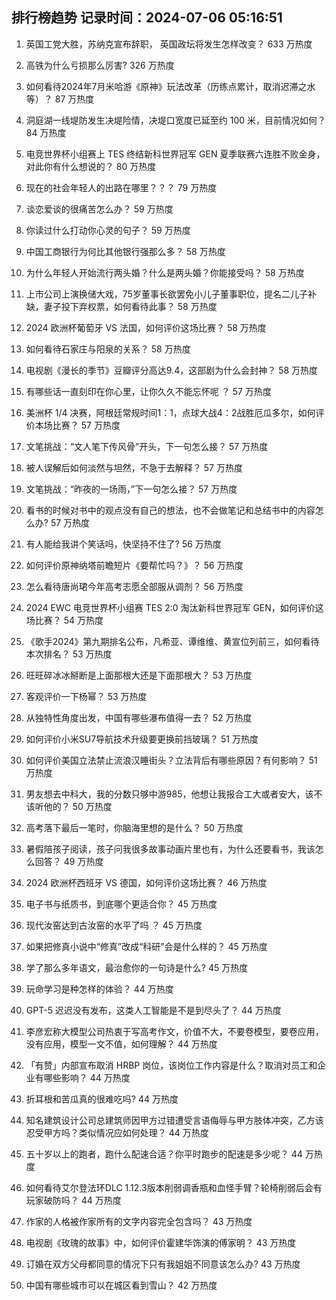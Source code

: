 
## 排行榜趋势 记录时间：2024-07-06 05:16:51
  
  1. 英国工党大胜，苏纳克宣布辞职， 英国政坛将发生怎样改变？ 633 万热度
    
  2. 高铁为什么亏损那么厉害? 326 万热度
    
  3. 如何看待2024年7月米哈游《原神》玩法改革（历练点累计，取消迟滞之水等）？ 87 万热度
    
  4. 洞庭湖一线堤防发生决堤险情，决堤口宽度已延至约 100 米，目前情况如何？ 84 万热度
    
  5. 电竞世界杯小组赛上 TES 终结新科世界冠军 GEN 夏季联赛六连胜不败金身，对此你有什么想说的？ 80 万热度
    
  6. 现在的社会年轻人的出路在哪里？？？ 79 万热度
    
  7. 谈恋爱谈的很痛苦怎么办？ 59 万热度
    
  8. 你读过什么打动你心灵的句子？ 59 万热度
    
  9. 中国工商银行为何比其他银行强那么多？ 58 万热度
    
  10. 为什么年轻人开始流行两头婚？什么是两头婚？你能接受吗？ 58 万热度
    
  11. 上市公司上演换储大戏，75岁董事长欲罢免小儿子董事职位，提名二儿子补缺，妻子投下弃权票，如何看待此事？ 58 万热度
    
  12. 2024 欧洲杯葡萄牙 VS 法国，如何评价这场比赛？ 58 万热度
    
  13. 如何看待石家庄与阳泉的关系？ 58 万热度
    
  14. 电视剧《漫长的季节》豆瓣评分高达9.4，这部剧为什么会封神？ 58 万热度
    
  15. 有哪些话一直刻印在你心里，让你久久不能忘怀呢 ？ 57 万热度
    
  16. 美洲杯 1/4 决赛，阿根廷常规时间1：1，点球大战4：2战胜厄瓜多尔，如何评价本场比赛？ 57 万热度
    
  17. 文笔挑战：“文人笔下传风骨”开头，下一句怎么接？ 57 万热度
    
  18. 被人误解后如何淡然与坦然，不急于去解释？ 57 万热度
    
  19. 文笔挑战：“昨夜的一场雨，”下一句怎么接？ 57 万热度
    
  20. 看书的时候对书中的观点没有自己的想法，也不会做笔记和总结书中的内容怎么办? 57 万热度
    
  21. 有人能给我讲个笑话吗，快坚持不住了? 56 万热度
    
  22. 如何评价原神纳塔前瞻短片《要帮忙吗？》？ 56 万热度
    
  23. 怎么看待唐尚珺今年高考志愿全部服从调剂？ 56 万热度
    
  24. 2024 EWC 电竞世界杯小组赛 TES 2:0 淘汰新科世界冠军 GEN，如何评价这场比赛？ 54 万热度
    
  25. 《歌手2024》第九期排名公布，凡希亚、谭维维、黄宣位列前三，如何看待本次排名？ 53 万热度
    
  26. 旺旺碎冰冰掰断是上面那根大还是下面那根大？ 53 万热度
    
  27. 客观评价一下杨幂？ 53 万热度
    
  28. 从独特性角度出发，中国有哪些瀑布值得一去？ 52 万热度
    
  29. 如何评价小米SU7导航技术升级要更换前挡玻璃？ 51 万热度
    
  30. 如何评价美国立法禁止流浪汉睡街头？立法背后有哪些原因？有何影响？ 51 万热度
    
  31. 男友想去中科大，我的分数只够中游985，他想让我报合工大或者安大，该不该听他的？ 50 万热度
    
  32. 高考落下最后一笔时，你脑海里想的是什么？ 50 万热度
    
  33. 暑假陪孩子阅读，孩子问我很多故事动画片里也有，为什么还要看书，我该怎么回答？ 49 万热度
    
  34. 2024 欧洲杯西班牙 VS 德国，如何评价这场比赛？ 46 万热度
    
  35. 电子书与纸质书，到底哪个更适合你？ 45 万热度
    
  36. 现代汝窑达到古汝窑的水平了吗 ？ 45 万热度
    
  37. 如果把修真小说中“修真”改成“科研”会是什么样的？ 45 万热度
    
  38. 学了那么多年语文，最治愈你的一句诗是什么? 45 万热度
    
  39. 玩命学习是种怎样的体验？ 44 万热度
    
  40. GPT-5 迟迟没有发布，这类人工智能是不是到尽头了？ 44 万热度
    
  41. 李彦宏称大模型公司热衷于写高考作文，价值不大，不要卷模型，要卷应用，没有应用，模型一文不值，如何理解？ 44 万热度
    
  42. 「有赞」内部宣布取消 HRBP 岗位，该岗位工作内容是什么？取消对员工和企业有哪些影响？ 44 万热度
    
  43. 折耳根和苦瓜真的很难吃吗? 44 万热度
    
  44. 知名建筑设计公司总建筑师因甲方过错遭受言语侮辱与甲方肢体冲突，乙方该忍受甲方吗？类似情况应如何处理？ 44 万热度
    
  45. 五十岁以上的跑者，跑什么配速合适？你平时跑步的配速是多少呢？ 44 万热度
    
  46. 如何看待艾尔登法环DLC 1.12.3版本削弱调香瓶和血怪手臂？轮椅削弱后会有玩家破防吗？ 44 万热度
    
  47. 作家的人格被作家所有的文字内容完全包含吗？ 43 万热度
    
  48. 电视剧《玫瑰的故事》中，如何评价霍建华饰演的傅家明？ 43 万热度
    
  49. 订婚在双方父母都同意的情况下只有我姐姐不同意该怎么办? 43 万热度
    
  50. 中国有哪些城市可以在城区看到雪山？ 42 万热度
    